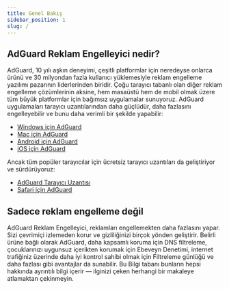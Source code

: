 ```yaml
---
title: Genel Bakış
sidebar_position: 1
slug: /
---
```


## AdGuard Reklam Engelleyici nedir?

AdGuard, 10 yılı aşkın deneyimi, çeşitli platformlar için neredeyse onlarca ürünü ve 30 milyondan fazla kullanıcı yüklemesiyle reklam engelleme yazılımı pazarının liderlerinden biridir. Çoğu tarayıcı tabanlı olan diğer reklam engelleme çözümlerinin aksine, hem masaüstü hem de mobil olmak üzere tüm büyük platformlar için bağımsız uygulamalar sunuyoruz. AdGuard uygulamaları tarayıcı uzantılarından daha güçlüdür, daha fazlasını engelleyebilir ve bunu daha verimli bir şekilde yapabilir:

- [Windows için AdGuard](/adguard-for-windows/features/home-screen)
- [Mac için AdGuard](/adguard-for-mac/features/main)
- [Android için AdGuard](/adguard-for-android/features/protection/ad-blocking)
- [iOS için AdGuard](/adguard-for-ios/features/safari-protection)

Ancak tüm popüler tarayıcılar için ücretsiz tarayıcı uzantıları da geliştiriyor ve sürdürüyoruz:

- [AdGuard Tarayıcı Uzantısı](/adguard-browser-extension/features/filters)
- [Safari için AdGuard](/adguard-for-safari/features/general)

## Sadece reklam engelleme değil

AdGuard Reklam Engelleyici, reklamları engellemekten daha fazlasını yapar. Sizi çevrimiçi izlemeden korur ve gizliliğinizi birçok yönden geliştirir. Belirli ürüne bağlı olarak AdGuard, daha kapsamlı koruma için DNS filtreleme, çocuklarınızı uygunsuz içerikten korumak için Ebeveyn Denetimi, internet trafiğiniz üzerinde daha iyi kontrol sahibi olmak için Filtreleme günlüğü ve daha fazlası gibi avantajlar da sunabilir. Bu Bilgi tabanı bunların hepsi hakkında ayrıntılı bilgi içerir — ilginizi çeken herhangi bir makaleye atlamaktan çekinmeyin.
